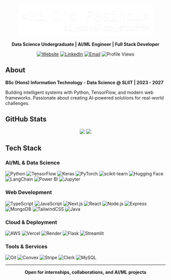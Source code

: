 <div align="center">

<img src="./assets/header2.png" height="100">
<!-- Replace ./assets/header.png with your actual image path -->

**Data Science Undergraduate | AI/ML Engineer | Full Stack Developer**

[![Website](https://img.shields.io/badge/🌐_Website-pasindusuraweera.com-00D9FF?style=for-the-badge)](https://pasindusuraweera.com)
[![LinkedIn](https://img.shields.io/badge/LinkedIn-Connect-0077B5?style=for-the-badge&logo=linkedin&logoColor=white)](https://linkedin.com/in/pasindu-suraweera-03s)
[![Email](https://img.shields.io/badge/Email-Contact-EA4335?style=for-the-badge&logo=gmail&logoColor=white)](mailto:pssuraweera2003@gmail.com)
![Profile Views](https://komarev.com/ghpvc/?username=PasinduSuraweera&color=00D9FF&style=for-the-badge&label=PROFILE+VIEWS)

</div>



## About

**BSc (Hons) Information Technology - Data Science @ SLIIT | 2023 - 2027**

Building intelligent systems with Python, TensorFlow, and modern web frameworks. Passionate about creating AI-powered solutions for real-world challenges.

## GitHub Stats

<div>

<p align="center">
  <img height="180em" src="https://github-readme-stats.vercel.app/api?username=PasinduSuraweera&show_icons=true&theme=transparent&hide_border=true&count_private=true&include_all_commits=true&title_color=00d9ff&icon_color=00d9ff&text_color=c9d1d9" />
  <img height="180em" src="https://github-readme-streak-stats.herokuapp.com/?user=PasinduSuraweera&theme=transparent&hide_border=true&ring=00d9ff&fire=00d9ff&currStreakLabel=00d9ff" />
</p>

</div>


## Tech Stack

### AI/ML & Data Science
![Python](https://img.shields.io/badge/Python-3776AB?style=for-the-badge&logo=python&logoColor=white)
![TensorFlow](https://img.shields.io/badge/TensorFlow-FF6F00?style=for-the-badge&logo=tensorflow&logoColor=white)
![Keras](https://img.shields.io/badge/Keras-D00000?style=for-the-badge&logo=keras&logoColor=white)
![PyTorch](https://img.shields.io/badge/PyTorch-EE4C2C?style=for-the-badge&logo=pytorch&logoColor=white)
![scikit-learn](https://img.shields.io/badge/scikit--learn-F7931E?style=for-the-badge&logo=scikit-learn&logoColor=white)
![Hugging Face](https://img.shields.io/badge/🤗_Hugging_Face-FFD21E?style=for-the-badge&logoColor=black)
![LangChain](https://img.shields.io/badge/🦜_LangChain-1C3C3C?style=for-the-badge&logoColor=white)
![Power BI](https://img.shields.io/badge/Power_BI-F2C811?style=for-the-badge&logo=powerbi&logoColor=black)
![Jupyter](https://img.shields.io/badge/Jupyter-F37626?style=for-the-badge&logo=jupyter&logoColor=white)

### Web Development
![TypeScript](https://img.shields.io/badge/TypeScript-007ACC?style=for-the-badge&logo=typescript&logoColor=white)
![JavaScript](https://img.shields.io/badge/JavaScript-F7DF1E?style=for-the-badge&logo=javascript&logoColor=black)
![Next.js](https://img.shields.io/badge/Next.js_15-000000?style=for-the-badge&logo=nextdotjs&logoColor=white)
![React](https://img.shields.io/badge/React_19-20232A?style=for-the-badge&logo=react&logoColor=61DAFB)
![Node.js](https://img.shields.io/badge/Node.js-339933?style=for-the-badge&logo=nodedotjs&logoColor=white)
![Express](https://img.shields.io/badge/Express.js-000000?style=for-the-badge&logo=express&logoColor=white)
![MongoDB](https://img.shields.io/badge/MongoDB-47A248?style=for-the-badge&logo=mongodb&logoColor=white)
![TailwindCSS](https://img.shields.io/badge/Tailwind_CSS-38B2AC?style=for-the-badge&logo=tailwind-css&logoColor=white)
![Java](https://img.shields.io/badge/Java-ED8B00?style=for-the-badge&logo=openjdk&logoColor=white)

### Cloud & Deployment
![AWS](https://img.shields.io/badge/AWS-232F3E?style=for-the-badge&logo=amazon-aws&logoColor=white)
![Vercel](https://img.shields.io/badge/Vercel-000000?style=for-the-badge&logo=vercel&logoColor=white)
![Render](https://img.shields.io/badge/Render-46E3B7?style=for-the-badge&logo=render&logoColor=white)
![Flask](https://img.shields.io/badge/Flask-000000?style=for-the-badge&logo=flask&logoColor=white)
![Streamlit](https://img.shields.io/badge/Streamlit-FF4B4B?style=for-the-badge&logo=streamlit&logoColor=white)

### Tools & Services
![Git](https://img.shields.io/badge/Git-F05032?style=for-the-badge&logo=git&logoColor=white)
![Convex](https://img.shields.io/badge/Convex_DB-FF6B6B?style=for-the-badge&logoColor=white)
![Stripe](https://img.shields.io/badge/Stripe-008CDD?style=for-the-badge&logo=stripe&logoColor=white)
![Clerk](https://img.shields.io/badge/Clerk-6C47FF?style=for-the-badge&logoColor=white)
![MySQL](https://img.shields.io/badge/MySQL-4479A1?style=for-the-badge&logo=mysql&logoColor=white)


---
<div align="center">

**Open for internships, collaborations, and AI/ML projects**

</div>
